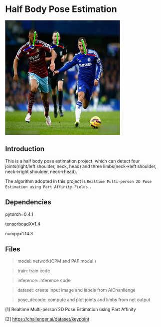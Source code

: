 # Half Body Pose Estimation 
![](data/01d60fd2ef1f95c4f7dd414d306146f1268940fa_1.jpg)

## Introduction
This is a half body pose estimation project, which can detect four joints(right/left shoulder, neck, head) and three limbs(neck->left shoulder, neck->right shoulder, neck->head).

The algorithm adopted in this project is ``Realtime Multi-person 2D Pose Estimation using Part Affinity Fields ``.

## Dependencies
pytorch=0.4.1

tensorboadX=1.4

numpy=1.14.3

## Files
> model: network(CPM and PAF model ) 

> train: train code 

> inference: inference code 

> dataset: create input image and labels from AIChanllenge

> pose_decode: compute and plot joints and limbs from net output
 
 
 
 
 [1] Realtime Multi-person 2D Pose Estimation using Part Affinity
  
 [2] https://challenger.ai/dataset/keypoint 
